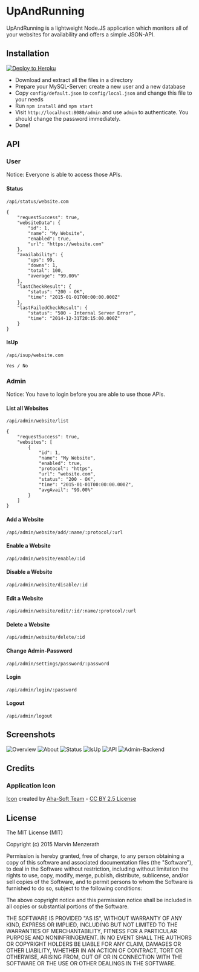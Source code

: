 # UpAndRunning
UpAndRunning is a lightweight Node.JS application which monitors all of your websites for availability and offers a simple JSON-API.

## Installation
[![Deploy to Heroku](https://www.herokucdn.com/deploy/button.png)](https://heroku.com/deploy?template=https://github.com/MarvinMenzerath/UpAndRunning)

* Download and extract all the files in a directory
* Prepare your MySQL-Server: create a new user and a new database
* Copy `config/default.json` to `config/local.json` and change this file to your needs
* Run `npm install` and `npm start`
* Visit `http://localhost:8080/admin` and use `admin` to authenticate. You should change the password immediately.
* Done!

## API

### User
Notice: Everyone is able to access those APIs.

#### Status
```
/api/status/website.com

{
	"requestSuccess": true,
	"websiteData": {
		"id": 1,
		"name": "My Website",
		"enabled": true,
		"url": "https://website.com"
	},
	"availability": {
		"ups": 99,
		"downs": 1,
		"total": 100,
		"average": "99.00%"
	},
	"lastCheckResult": {
		"status": "200 - OK",
		"time": "2015-01-01T00:00:00.000Z"
	},
	"lastFailedCheckResult": {
		"status": "500 - Internal Server Error",
		"time": "2014-12-31T20:15:00.000Z"
	}
}
```

#### IsUp
```
/api/isup/website.com

Yes / No
```

### Admin
Notice: You have to login before you are able to use those APIs.

#### List all Websites
```
/api/admin/website/list

{
	"requestSuccess": true,
	"websites": [
		{
			"id": 1,
			"name": "My Website",
			"enabled": true,
			"protocol": "https",
			"url": "website.com",
			"status": "200 - OK",
			"time": "2015-01-01T00:00:00.000Z",
			"avgAvail": "99.00%"
		}
	]
}
```

#### Add a Website
```
/api/admin/website/add/:name/:protocol/:url
```

#### Enable a Website
```
/api/admin/website/enable/:id
```

#### Disable a Website
```
/api/admin/website/disable/:id
```

#### Edit a Website
```
/api/admin/website/edit/:id/:name/:protocol/:url
```

#### Delete a Website
```
/api/admin/website/delete/:id
```

#### Change Admin-Password
```
/api/admin/settings/password/:password
```

#### Login
```
/api/admin/login/:password
```

#### Logout
```
/api/admin/logout
```

## Screenshots
![Overview](doc/Screenshot1.png)
![About](doc/Screenshot2.png)
![Status](doc/Screenshot3.png)
![IsUp](doc/Screenshot4.png)
![API](doc/Screenshot5.png)
![Admin-Backend](doc/Screenshot6.png)

## Credits

### Application Icon
[Icon](https://www.iconfinder.com/icons/328014/back_on_top_top_up_upload_icon) created by [Aha-Soft Team](http://www.aha-soft.com) - [CC BY 2.5 License](http://creativecommons.org/licenses/by/2.5/)

## License
The MIT License (MIT)

Copyright (c) 2015 Marvin Menzerath

Permission is hereby granted, free of charge, to any person obtaining a copy of this software and associated documentation files (the "Software"), to deal in the Software without restriction, including without limitation the rights to use, copy, modify, merge, publish, distribute, sublicense, and/or sell copies of the Software, and to permit persons to whom the Software is furnished to do so, subject to the following conditions:

The above copyright notice and this permission notice shall be included in all copies or substantial portions of the Software.

THE SOFTWARE IS PROVIDED "AS IS", WITHOUT WARRANTY OF ANY KIND, EXPRESS OR IMPLIED, INCLUDING BUT NOT LIMITED TO THE WARRANTIES OF MERCHANTABILITY, FITNESS FOR A PARTICULAR PURPOSE AND NONINFRINGEMENT. IN NO EVENT SHALL THE AUTHORS OR COPYRIGHT HOLDERS BE LIABLE FOR ANY CLAIM, DAMAGES OR OTHER LIABILITY, WHETHER IN AN ACTION OF CONTRACT, TORT OR OTHERWISE, ARISING FROM, OUT OF OR IN CONNECTION WITH THE SOFTWARE OR THE USE OR OTHER DEALINGS IN THE SOFTWARE.
